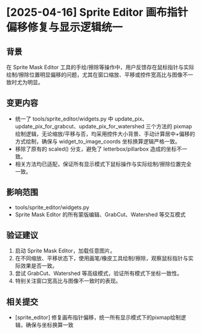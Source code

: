 # [2025-04-16] Sprite Editor 画布指针偏移修复与显示逻辑统一

## 背景
在 Sprite Mask Editor 工具的手绘/擦除等操作中，用户反馈存在鼠标指针与实际绘制/擦除位置明显偏移的问题，尤其在窗口缩放、平移或控件宽高比与图像不一致时尤为明显。

## 变更内容
- 统一了 tools/sprite_editor/widgets.py 中 update_pix、update_pix_for_grabcut、update_pix_for_watershed 三个方法的 pixmap 绘制逻辑，无论缩放/平移与否，均采用控件大小背景、手动计算居中+偏移的方式绘制，确保与 widget_to_image_coords 坐标换算逻辑严格一致。
- 移除了原有的 scaled() 分支，避免了 letterbox/pillarbox 造成的坐标不一致。
- 相关方法均已适配，保证所有显示模式下鼠标操作与实际绘制/擦除位置完全一致。

## 影响范围
- tools/sprite_editor/widgets.py
- Sprite Mask Editor 的所有蒙版编辑、GrabCut、Watershed 等交互模式

## 验证建议
1. 启动 Sprite Mask Editor，加载任意图片。
2. 在不同缩放、平移状态下，使用画笔/橡皮工具绘制/擦除，观察鼠标指针与实际效果是否一致。
3. 尝试 GrabCut、Watershed 等高级模式，验证所有模式下坐标一致性。
4. 特别关注窗口宽高比与图像不一致时的表现。

## 相关提交
- [sprite_editor] 修复画布指针偏移，统一所有显示模式下的pixmap绘制逻辑，确保与坐标换算一致 